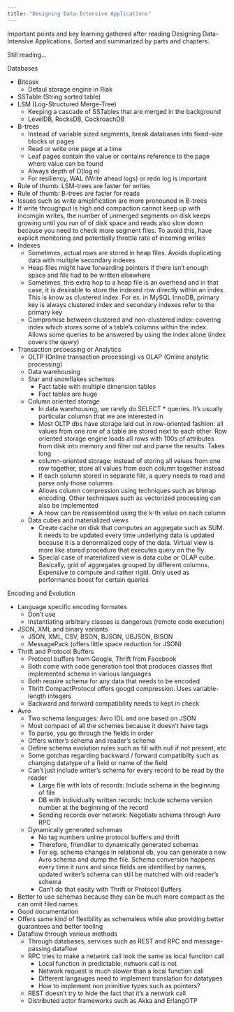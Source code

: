 ```yaml
---
title: "Designing Data-Intensive Applications"
---
```


Important points and key learning gathered after reading Designing Data-Intensive Applications. Sorted and summarized by parts and chapters.

Still reading...

Databases
- Bitcask
    - Defaul storage engine in Riak
- SSTable (String sorted table)
- LSM (Log-Structured Merge-Tree)
    - Keeping a cascade of SSTables that are merged in the background
    - LevelDB, RocksDB, CockroachDB
- B-trees
    - Instead of variable sized segments, break databases into fixed-size blocks or pages
    - Read or write one page at a time
    - Leaf pages contain the value or contains reference to the page where value can be found
    - Always depth of O(log n)
    - For resiliency, WAL (Write ahead logs) or redo log is important
- Rule of thumb: LSM-trees are faster for writes
- Rule of thumb: B-trees are faster for reads
- Issues such as write amiplification are more pronouned in B-trees
- If write throughput is high and compaction cannot keep up with incomgin writes, the number of unmerged segments on disk keeps growing until you run of of disk space and reads also slow down because you need to check more segment files. To avoid this, have explicit monitoring and potentially throttle rate of incoming writes
- Indexes
    - Sometimes, actual rows are stored in heap files. Avoids duplicating data with multiple secondary indexes
    - Heap files might have forwarding pointers if there isn’t enough space and file had to be written elsewhere
    - Sometimes, this extra hop to a heap file is an overhead and in that case, it is desirable to store the indexed row directly within an index. This is know as clustered index. For ex. in MySQL InnoDB, primary key is always clustered index and secondary indexes refer to the primary key
    - Compromise between clustered and non-clustered index: covering index which stores some of a table’s columns within the index. Allows some queries to be answered by using the index alone (index covers the query)
- Transaction prcoessing or Analytics
    - OLTP (Online transaction processing) vs OLAP (Online analytic processing)
    - Data warehousing
    - Star and snowflakes schemas
        - Fact table with multiple dimension tables
        - Fact tables are huge
    - Column oriented storage
        - In data warehousing, we rarely do SELECT * queries. It’s usually particular columsn that we are interested in
        - Most OLTP dbs have storage laid out in row-oriented fashion: all values from one row of a table are stored next to each other. Row oriented storage engine loads all rows with 100s of attributes from disk into memory and filter out and parse the results. Takes long
        - column-oriented storage: instead of storing all values from one row together, store all values from each column together instead
        - If each column stored in separate file, a query needs to read and parse only those columns
        - Allows column compression using techniques such as bitmap encoding. Other techniques such as vectorized processing can also be implemented
        - A reow can be reassembled using the k-th value on each column
    - Data cubes and materialized views
        - Create cache on disk that computes an aggregate such as SUM. It needs to be updated every time underlying data is updated because it is a denormalized copy of the data. Virtual view is more like stored procedure that executes query on the fly
        - Special case of materialized view is data cube or OLAP cube. Basically, grid of aggregates grouped by different columns. Expensive to compute and rather rigid. Only used as performance boost for certain queries
        
Encoding and Evolution
- Language specific encoding formates
    - Don’t use
    - Instantiating arbitrary classes is dangerous (remote code execution)
- JSON, XML and binary variants
    - JSON, XML, CSV, BSON, BJSON, UBJSON, BISON
    - MessagePack (offers little space reduction for JSON)
- Thrift and Protocol Buffers
    - Protocol buffers from Google, Thrift from Facebook
    - Both come with code generation tool that produces classes that implemented schema in various languages
    - Both require schema for any data that needs to be encoded
    - Thrift CompactProtocol offers googd compression. Uses variable-length integers
    - Backward and forward compatibility needs to kept in check
- Avro
    - Two schema languages: Avro IDL and one based on JSON
    - Most compact of all the schemes because it doesn’t have tags
    - To parse, you go through the fields in order
    - Offers writer’s schema and reader’s schema
    - Define schema evolution rules such as fill with null if not present, etc
    - Some gotchas regarding backward / forward compatibilty such as changing datatype of a field or name of the field
    - Can’t just include writer’s schema for every record to be read by the reader
        - Large file with lots of records: Include schema in the beginning of file
        - DB with individually written records: Include schema version number at the beginning of the record
        - Sending records over network: Negotiate schema through Avro RPC
    - Dynamically generated schemas
        - No tag numbers unline protocol buffers and thrift
        - Therefore, friendlier to dynamically generated schemas
        - For eg. schema changes in relational db, you can generate a new Avro schema and dump the file. Schema conversion happens every time it runs and since fields are identified by names, updated writer’s schema can still be matched with old reader’s schema
        - Can’t do that easity with Thrift or Protocol Buffers
- Better to use schemas because they can be much more compact as the can omit filed names
- Good documentation
- Offers same kind of flexibility as schemaless while also providing better guarantees and better tooling
- Dataflow through various methods
    - Through databases, services such as REST and RPC and message-passing dataflow
    - RPC tries to make a network call look the same as local funciton call
        - Local function in predictable, network call is not
        - Network request is much slower than a local function call
        - Different langauges need to implement translation for datatypes
        - How to implement non primitive types such as pointers?
    - REST doesn’t try to hide the fact that it’s a network call
    - Distributed actor frameworks such as Akka and ErlangOTP
